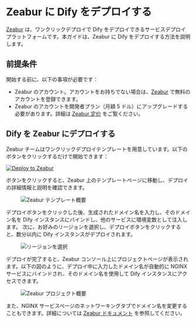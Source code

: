 # Zeabur に Dify をデプロイする

[Zeabur](https://zeabur.com) は、ワンクリックデプロイで Dify をデプロイできるサービスデプロイプラットフォームです。本ガイドは、Zeabur に Dify をデプロイする方法を説明します。

## 前提条件

開始する前に、以下の事項が必要です：

- Zeabur のアカウント。アカウントをお持ちでない場合は、[Zeabur](https://zeabur.com/) で無料のアカウントを登録できます。
- Zeabur のアカウントを開発者プラン（月額 5 ドル）にアップグレードする必要があります。詳細は [Zeabur 定价](https://zeabur.com/pricing) をご覧ください。

## Dify を Zeabur にデプロイする

Zeabur チームはワンクリックデプロイテンプレートを用意しています。以下のボタンをクリックするだけで開始できます：

[![Deploy to Zeabur](https://zeabur.com/button.svg)](https://zeabur.com/1D4DOW)

ボタンをクリックすると、Zeabur 上のテンプレートページに移動し、デプロイの詳細情報と説明を確認できます。

<figure><img src="https://assets-docs.dify.ai/dify-enterprise-mintlify/jp/getting-started/install-self-hosted/fc58c921d332857fb644d4c869162bb5.jpeg" alt="Zeabur テンプレート概要"><figcaption></figcaption></figure>

デプロイボタンをクリックした後、生成されたドメイン名を入力し、そのドメイン名を Dify インスタンスにバインドし、他のサービスに環境変数として注入します。
次に、お好みのリージョンを選択し、デプロイボタンをクリックすると、数分以内に Dify インスタンスがデプロイされます。

<figure><img src="https://assets-docs.dify.ai/dify-enterprise-mintlify/jp/getting-started/install-self-hosted/43cdd302ca243f2a1d2475a857cc1e66.png" alt="リージョンを選択"><figcaption></figcaption></figure>

デプロイが完了すると、Zeabur コンソール上にプロジェクトページが表示されます。以下の図のように、デプロイ中に入力したドメイン名が自動的に NGINX サービスにバインドされ、そのドメイン名を使用して Dify インスタンスにアクセスできます。

<figure><img src="https://assets-docs.dify.ai/dify-enterprise-mintlify/jp/getting-started/install-self-hosted/7aa82d91ab9e798245b9df18221637b2.png" alt="Zeabur プロジェクト概要"><figcaption></figcaption></figure>

また、NGINX サービスページのネットワーキングタブでドメイン名を変更することもできます。詳細については [Zeabur ドキュメント](https://zeabur.com/docs/deploy/domain-binding) を参照してください。